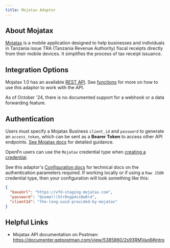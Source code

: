 ```yaml
---
title: Mojatax Adaptor
---
```


## About Mojatax

[Mojatax](https://mojatax.com/) is a mobile application designed to help
businesses and individuals in Tanzania issue TRA (Tanzania Revenue Authority)
fiscal receipts directly from their mobile devices. It simplifies the process of
tax receipt issuance.

## Integration Options

Mojatax 1.0 has an available
[REST API](https://documenter.getpostman.com/view/5385860/2s93RMVao6#intro). See
[functions](/adaptors/packages/mojatax-docs) for more on how to use this adaptor
to work with the API.

As of October '24, there is no documented support for a webhook or a data
forwarding feature.

## Authentication

Users must specify a Mojatax Business `client_id` and `password` to generate an
`access_token`, which can be sent as a **Bearer Token** to access other API
endpoints.
[See Mojatax docs](https://documenter.getpostman.com/view/5385860/2s93RMVao6#e4d5c554-0224-4705-9094-b565c82b1f26)
for detailed guidance.

OpenFn users can use the `Mojatax` credential type when
[creating a credential](/documentation/manage-projects/manage-credentials).

See this adaptor's
[Configuration docs](/adaptors/packages/mojatax-configuration-schema) for
technical docs on the authentication parameters required. If working locally or
if using a `Raw JSON` credential type, then your configuration will look
something like this:

```json
{
  "baseUrl": "https://vfd-staging.mojatax.com",
  "password": "@some(!)Str0ngp4ss0w0rd",
  "clientId": "the-long-uuid-provided-by-mojatax"
}
```

## Helpful Links

- Mojatax API documentation on Postman:
  https://documenter.getpostman.com/view/5385860/2s93RMVao6#intro
